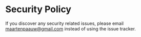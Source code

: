 # Security Policy

If you discover any security related issues, please email maartenpaauw@gmail.com instead of using the issue tracker.
